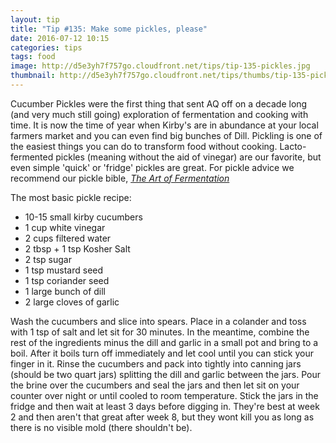 ```yaml
---
layout: tip
title: "Tip #135: Make some pickles, please"
date: 2016-07-12 10:15
categories: tips
tags: food
image: http://d5e3yh7f757go.cloudfront.net/tips/tip-135-pickles.jpg
thumbnail: http://d5e3yh7f757go.cloudfront.net/tips/thumbs/tip-135-pickles.jpg
---
```

Cucumber Pickles were the first thing that sent AQ off on a decade long (and very much still going) exploration of fermentation and cooking with time. It is now the time of year when Kirby's are in abundance at your local farmers market and you can even find big bunches of Dill. Pickling is one of the easiest things you can do to transform food without cooking. Lacto-fermented pickles (meaning without the aid of vinegar) are our favorite, but even simple 'quick' or 'fridge' pickles are great. For pickle advice we recommend our pickle bible, [_The Art of Fermentation_](http://amzn.to/29D2ksJ)

The most basic pickle recipe:

- 10-15 small kirby cucumbers
- 1 cup white vinegar
- 2 cups filtered water
- 2 tbsp + 1 tsp Kosher Salt
- 2 tsp sugar
- 1 tsp mustard seed
- 1 tsp coriander seed
- 1 large bunch of dill
- 2 large cloves of garlic

Wash the cucumbers and slice into spears. Place in a colander and toss with 1 tsp of salt and let sit for 30 minutes. In the meantime, combine the rest of the ingredients minus the dill and garlic in a small pot and bring to a boil. After it boils turn off immediately and let cool until you can stick your finger in it. Rinse the cucumbers and pack into tightly into canning jars (should be two quart jars) splitting the dill and garlic between the jars. Pour the brine over the cucumbers and seal the jars and then let sit on your counter over night or until cooled to room temperature. Stick the jars in the fridge and then wait at least 3 days before digging in. They're best at week 2 and then aren't that great after week 8, but they wont kill you as long as there is no visible mold (there shouldn't be).  
